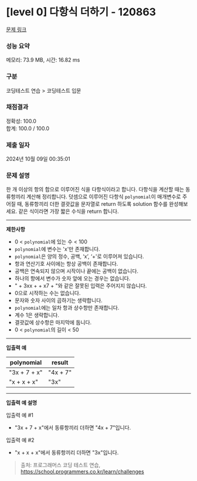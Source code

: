 # \[level 0] 다항식 더하기 - 120863

[문제 링크](https://school.programmers.co.kr/learn/courses/30/lessons/120863)

### 성능 요약

메모리: 73.9 MB, 시간: 16.82 ms

### 구분

코딩테스트 연습 > 코딩테스트 입문

### 채점결과

정확성: 100.0\
합계: 100.0 / 100.0

### 제출 일자

2024년 10월 09일 00:35:01

### 문제 설명

한 개 이상의 항의 합으로 이루어진 식을 다항식이라고 합니다. 다항식을 계산할 때는 동류항끼리 계산해 정리합니다. 덧셈으로 이루어진 다항식 `polynomial`이 매개변수로 주어질 때, 동류항끼리 더한 결괏값을 문자열로 return 하도록 solution 함수를 완성해보세요. 같은 식이라면 가장 짧은 수식을 return 합니다.

***

**제한사항**

* 0 < `polynomial`에 있는 수 < 100
* `polynomial`에 변수는 'x'만 존재합니다.
* `polynomial`은 양의 정수, 공백, ‘x’, ‘+'로 이루어져 있습니다.
* 항과 연산기호 사이에는 항상 공백이 존재합니다.
* 공백은 연속되지 않으며 시작이나 끝에는 공백이 없습니다.
* 하나의 항에서 변수가 숫자 앞에 오는 경우는 없습니다.
* " + 3xx + + x7 + "와 같은 잘못된 입력은 주어지지 않습니다.
* 0으로 시작하는 수는 없습니다.
* 문자와 숫자 사이의 곱하기는 생략합니다.
* `polynomial`에는 일차 항과 상수항만 존재합니다.
* 계수 1은 생략합니다.
* 결괏값에 상수항은 마지막에 둡니다.
* 0 < `polynomial`의 길이 < 50

***

**입출력 예**

| polynomial   | result   |
| ------------ | -------- |
| "3x + 7 + x" | "4x + 7" |
| "x + x + x"  | "3x"     |

***

**입출력 예 설명**

입출력 예 #1

* "3x + 7 + x"에서 동류항끼리 더하면 "4x + 7"입니다.

입출력 예 #2

* "x + x + x"에서 동류항끼리 더하면 "3x"입니다.

> 출처: 프로그래머스 코딩 테스트 연습, https://school.programmers.co.kr/learn/challenges
